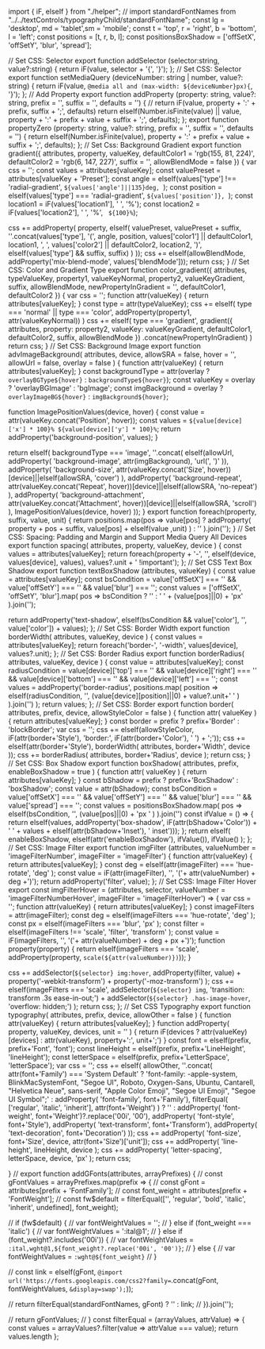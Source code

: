 import { iF, elseIf } from "./helper";
// import standardFontNames from "../../textControls/typographyChild/standardFontName";
const lg = 'desktop', md = 'tablet',sm = 'mobile';
const t = 'top', r = 'right', b = 'bottom', l = 'left';
const positions = [t, r, b, l];
const positionsBoxShadow = ['offSetX', 'offSetY', 'blur', 'spread'];

// Set CSS: Selector
export function addSelector (selector:string, value?:string) {
  return iF(value, selector + '{', '}');
};
// Set CSS: Selector
export function setMediaQuery (deviceNumber: string | number, value?: string) {
  return iF(value, `@media all and (max-width: ${deviceNumber}px){`, '}');
};
// Add Property
export function addProperty (property: string, value?: string, prefix = '', suffix = '', defaults = '') {
  // return iF(value, property + ':' + prefix, suffix + ';', defaults)
  return elseIf(Number.isFinite(value) || value, property + ':' + prefix + value + suffix + ';', defaults);
};
export function propertyZero (property: string, value?: string, prefix = '', suffix = '', defaults = '') {
  return elseIf(Number.isFinite(value), property + ':' + prefix + value + suffix + ';', defaults);
};
// Set Css: Background Gradient
export function gradient({
  attributes, property, valueKey,
  defaultColor1 = 'rgb(155, 81, 224)', defaultColor2 = 'rgb(6, 147, 227)',
  suffix = '', allowBlendMode = false
}) {
  var css = '';
  const values = attributes[valueKey];
  const valuePreset = attributes[valueKey + 'Preset'];
  const angle = elseIf(values['type'] !== 'radial-gradient', `${values['angle']||135}deg, `);
  const position = elseIf(values['type'] === 'radial-gradient', `${values['position']}, `);
  const location1 = iF(values['location1'], ' ', '%');
  const location2 = iF(values['location2'], ' ', '%', ` ${100}%`);

  css +=  addProperty( property, elseIf( valuePreset, valuePreset + suffix,
              ''.concat(values['type'], '(',
              angle, position, values['color1'] || defaultColor1, location1, ', ',
              values['color2'] || defaultColor2, location2, ')', elseIf(values['type'] && suffix, suffix)
            )
          ));
  css += elseIf(allowBlendMode, addProperty('mix-blend-mode', values['blendMode']));
  return css;
}
// Set CSS: Color and Gradient Type
export function color_gradient({
  attributes, typeValueKey,
  property1, valueKeyNormal,
  property2, valueKeyGradient, suffix, allowBlendMode,  newPropertyInGradient = '',
  defaultColor1, defaultColor2
}) {
  var css = '';
  function attr(valueKey) { return attributes[valueKey]; }
  const type = attr(typeValueKey);
  css += elseIf( type === 'normal' || type === 'color', addProperty(property1, attr(valueKeyNormal)) )
  css += elseIf( type === 'gradient',
          gradient({ attributes, property: property2, valueKey: valueKeyGradient, defaultColor1, defaultColor2, suffix, allowBlendMode })
          .concat(newPropertyInGradient)
        )
  return css;
}
// Set CSS: Background Image
export function advImageBackground( attributes, device, allowSRA = false, hover = '', allowUrl = false, overlay = false ) {
  function attr(valueKey) { return attributes[valueKey]; }
  const backgroundType = attr(overlay ? `overlayBGType${hover}` : `backgroundType${hover}`);
  const valueKey = overlay ? 'overlayBGImage' : 'bgImage';
  const imgBackground = overlay ? `overlayImageBG${hover}` : `imgBackground${hover}`;

  function ImagePositionValues(device, hover) {
    const value = attr(valueKey.concat('Position', hover));
    const values = `${value[device]['x'] * 100}% ${value[device]['y'] * 100}%`;
    return addProperty('background-position', values);
  }

  return elseIf( backgroundType === 'image', ''.concat(
    elseIf(allowUrl, addProperty( 'background-image', attr(imgBackground), 'url(', ')' )),
    addProperty( 'background-size', attr(valueKey.concat('Size', hover))[device]||elseIf(allowSRA, 'cover') ),
    addProperty( 'background-repeat', attr(valueKey.concat('Repeat', hover))[device]||elseIf(allowSRA, 'no-repeat') ),
    addProperty( 'background-attachment', attr(valueKey.concat('Attachment', hover))[device]||elseIf(allowSRA, 'scroll') ),
    ImagePositionValues(device, hover)
  ));
}
export function foreach(property, suffix, value, unit) {
  return positions.map(pos =>
    value[pos]
    ? addProperty( property + pos + suffix, value[pos] + elseIf(value ,unit) )
    : ''
  ).join('');
}
// Set CSS: Spacing: Padding and Margin and Support Media Query All Devices
export function spacing( attributes, property, valueKey, device ) {
  const values = attributes[valueKey];
  return foreach(property + '-', '', elseIf(device, values[device], values), values?.unit + ' !important');
};
// Set CSS Text Box Shadow
export function textBoxShadow (attributes, valueKey) {
  const value = attributes[valueKey];
  const bsCondition = value['offSetX'] === '' && value['offSetY'] === '' && value['blur'] === '';
  const values = ['offSetX', 'offSetY', 'blur'].map( pos => bsCondition ? '' : ' ' + (value[pos]||0) + 'px' ).join('');

  return addProperty('text-shadow', elseIf(bsCondition && value['color'], '', value['color']) + values);
};
// Set CSS: Border Width
export function borderWidth( attributes, valueKey, device ) {
  const values = attributes[valueKey];
  return foreach('border-', '-width', values[device], values?.unit);
};
// Set CSS: Border Radius
export function borderRadius( attributes, valueKey, device ) {
  const value = attributes[valueKey];
  const radiusCondition = value[device]['top'] === '' && value[device]['right'] === '' && value[device]['bottom'] === '' && value[device]['left'] === '';
  const values = addProperty('border-radius',
    positions.map( position => elseIf(radiusCondition, '', (value[device][position]||0) + value?.unit+' ' ) ).join('')
  );
  return values;
};
// Set CSS: Border
export function border( attributes, prefix, device, allowStyleColor = false ) {
  function attr( valueKey ) { return attributes[valueKey]; }
  const border = prefix ? prefix+'Border' : 'blockBorder';
  var css = '';
  css += elseIf(allowStyleColor, iF(attr(border+'Style'), 'border:', iF(attr(border+'Color'), ' ') + ';'));
  css += elseIf(attr(border+'Style'), borderWidth( attributes, border+'Width', device ));
  css += borderRadius( attributes, border+'Radius', device );
  return css;
}
// Set CSS: Box Shadow
export function boxShadow( attributes, prefix, enableBoxShadow = true ) {
  function attr( valueKey ) { return attributes[valueKey]; }
  const bShadow = prefix ? prefix+'BoxShadow' : 'boxShadow';
  const value = attr(bShadow);
  const bsCondition = value['offSetX'] === '' && value['offSetY'] === '' && value['blur'] === '' && value['spread'] === '';
  const values = positionsBoxShadow.map( pos => elseIf(bsCondition, '', (value[pos]||0) + 'px ' ) ).join('')
  const ifValue = () => {
    return elseIf(values, addProperty('box-shadow', iF(attr(bShadow+'Color')) + ' ' + values + elseIf(attr(bShadow+'Inset'), ' inset')));
  };
  return elseIf( enableBoxShadow, elseIf(attr('enableBoxShadow'), ifValue()), ifValue() );
};
// Set CSS: Image Filter
export function imgFilter (attributes, valueNumber = 'imageFilterNumber', imageFilter = 'imageFilter') {
  function attr(valueKey) { return attributes[valueKey]; }
  const deg = elseIf(attr(imageFilter) === 'hue-rotate', 'deg' );
  const value = iF(attr(imageFilter), '', '('+ attr(valueNumber) + deg +')');
  return addProperty('filter', value);
};
// Set CSS: Image Filter Hover
export const imgFilterHover = (attributes, selector, valueNumber = 'imageFilterNumberHover', imageFilter = 'imageFilterHover') => {
  var css = '';
  function attr(valueKey) { return attributes[valueKey]; }
  const imageFilters = attr(imageFilter);
  const deg = elseIf(imageFilters === 'hue-rotate', 'deg' );
  const px = elseIf(imageFilters === 'blur', 'px' );
  const filter = elseIf(imageFilters !== 'scale', 'filter', 'transform' );
  const value = iF(imageFilters, '', '('+ attr(valueNumber) + deg + px +')');
  function property(property) { return elseIf(imageFilters === 'scale', addProperty(property, `scale(${attr(valueNumber)})`)); }

  css += addSelector(`${selector} img:hover`,
    addProperty(filter, value) + property('-webkit-transform') + property('-moz-transform')
  );
  css += elseIf(imageFilters === 'scale',
    addSelector(`${selector} img`, 'transition: transform .3s ease-in-out;') +
    addSelector(`${selector} .has-image-hover`, 'overflow: hidden;')
  );
  return css;
};
// Set CSS Typography
export function typography( attributes, prefix, device, allowOther = false ) {
  function attr(valueKey) { return attributes[valueKey]; }
  function addProperty( property, valueKey, devices, unit = '' ) {
    return iF(devices ? attr(valueKey)[devices] : attr(valueKey), property+':', unit+';')
  }
  const font = elseIf(prefix, prefix+'Font', 'font');
  const lineHeight = elseIf(prefix, prefix+'LineHeight', 'lineHeight');
  const letterSpace = elseIf(prefix, prefix+'LetterSpace', 'letterSpace');
  var css = '';
  css += elseIf( allowOther, ''.concat(
          attr(font+'Family') === 'System Default'
          ? 'font-family: -apple-system, BlinkMacSystemFont, "Segoe UI", Roboto, Oxygen-Sans, Ubuntu, Cantarell, "Helvetica Neue", sans-serif, "Apple Color Emoji", "Segoe UI Emoji", "Segoe UI Symbol";'
          : addProperty( 'font-family', font+'Family'),
          filterEqual( ['regular', 'italic', 'inherit'], attr(font+'Weight') ) ? '' : addProperty( 'font-weight', font+'Weight')?.replace('00i', '00'),
          addProperty( 'font-style', font+'Style'), addProperty( 'text-transform', font+'Transform'),
          addProperty( 'text-decoration', font+'Decoration')
        ));
  css += addProperty( 'font-size', font+'Size', device, attr(font+'Size')['unit']);
  css += addProperty( 'line-height', lineHeight, device );
  css += addProperty( 'letter-spacing', letterSpace, device, 'px' );
  return css;

}
// export function addGFonts(attributes, arrayPrefixes) {
//   const gFontValues = arrayPrefixes.map(prefix => {
//     const gFont = attributes[prefix + 'FontFamily'];
//     const font_weight = attributes[prefix + 'FontWeight'];
//     const fw$default = filterEqual(['', 'regular', 'bold', 'italic', 'inherit', undefined], font_weight);

//     if (fw$default) {
//       var fontWeightValues = '';
//     } else if (font_weight === 'italic') {
//       var fontWeightValues = ':ital@1';
//     } else if (font_weight?.includes('00i')) {
//       var fontWeightValues = `:ital,wght@1,${font_weight?.replace('00i', '00')}`;
//     } else {
//       var fontWeightValues = `:wght@${font_weight}`
//     }

//     const link = elseIf(gFont, `@import url('https://fonts.googleapis.com/css2?family=`.concat(gFont, fontWeightValues, `&display=swap');`));

//     return filterEqual(standardFontNames, gFont) ? '' : link;
//   }).join('');

//   return gFontValues;
// }
const filterEqual = (arrayValues, attrValue) => {
  const values = arrayValues?.filter(value => attrValue === value);
  return values.length
};

